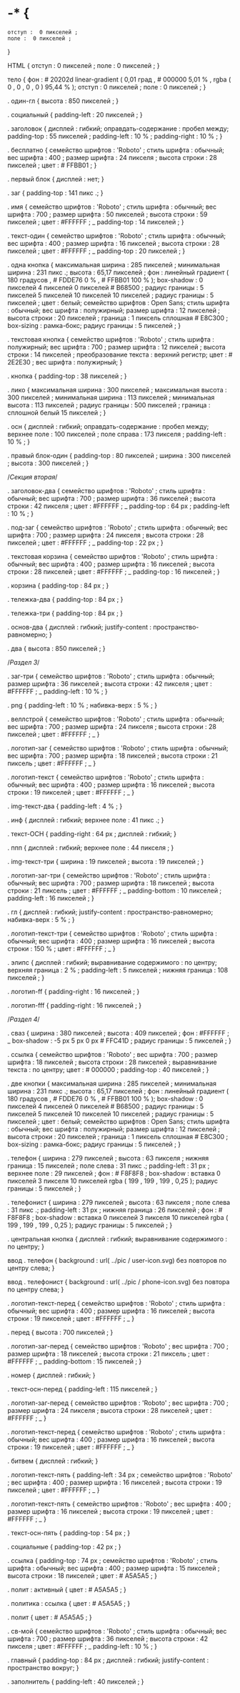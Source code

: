 # -* {
    отступ :  0 пикселей ;
    поле :  0 пикселей ;
}

HTML {
    отступ :  0 пикселей ;
    поле :  0 пикселей ;
}

тело {
    фон :  # 20202d  linear-gradient ( 0,01 град ,  # 000000  5,01 % ,  rgba ( 0 ,  0 ,  0 ,  0 ) 95,44 % );
    отступ :  0 пикселей ;
    поле :  0 пикселей ;
}

. один-гл {
    высота :  850 пикселей ;
}

. социальный {
    padding-left :  20 пикселей ;
}

. заголовок {
    дисплей : гибкий;
    оправдать-содержание : пробел между;
    padding-top :  55 пикселей ;
    padding-left :  10 % ;
    padding-right :  10 % ;
}

. бесплатно {
    семейство шрифтов :  'Roboto' ;
    стиль шрифта : обычный;
    вес шрифта :  400 ;
    размер шрифта :  24 пикселя ;
    высота строки :  28 пикселей ;
    цвет :  # FFBB01 ;
}

. первый блок {
    дисплей : нет;
}

. заг {
    padding-top :  141 пикс .;
}

. имя {
    семейство шрифтов :  'Roboto' ;
    стиль шрифта : обычный;
    вес шрифта :  700 ;
    размер шрифта :  50 пикселей ;
    высота строки :  59 пикселей ;
    цвет :  #FFFFFF ; _
    padding-top :  14 пикселей ;
}

. текст-один {
    семейство шрифтов :  'Roboto' ;
    стиль шрифта : обычный;
    вес шрифта :  400 ;
    размер шрифта :  16 пикселей ;
    высота строки :  28 пикселей ;
    цвет :  #FFFFFF ; _
    padding-top :  20 пикселей ;
}

. одна кнопка {
    максимальная ширина :  285 пикселей ;
    минимальная ширина :  231 пикс .;
    высота :  65,17 пикселей ;
    фон :  линейный градиент ( 180 градусов ,  # FDDE76  0 % ,  # FFBB01  100 % );
    box-shadow :  0 пикселей  4 пикселей  0 пикселей  # B68500 ;
    радиус границы :  5 пикселей  5 пикселей  10 пикселей  10 пикселей ;
    радиус границы :  5 пикселей ;
    цвет : белый;
    семейство шрифтов : Open Sans;
    стиль шрифта : обычный;
    вес шрифта : полужирный;
    размер шрифта :  12 пикселей ;
    высота строки :  20 пикселей ;
    граница :  1 пиксель сплошная # E8C300 ;
    box-sizing : рамка-бокс;
    радиус границы :  5 пикселей ;
}

. текстовая кнопка {
    семейство шрифтов :  'Roboto' ;
    стиль шрифта : полужирный;
    вес шрифта :  700 ;
    размер шрифта :  12 пикселей ;
    высота строки :  14 пикселей ;
    преобразование текста : верхний регистр;
    цвет :  # 2E2E30 ;
    вес шрифта : полужирный;
}

. кнопка {
    padding-top :  38 пикселей ;
}

. лико {
    максимальная ширина :  300 пикселей ;
    максимальная высота :  300 пикселей ;
    минимальная ширина :  113 пикселей ;
    минимальная высота :  113 пикселей ;
    радиус границы :  500 пикселей ;
    граница :  сплошной белый 15 пикселей ;
}

. осн {
    дисплей : гибкий;
    оправдать-содержание : пробел между;
    верхнее поле :  100 пикселей ;
    поле справа :  173 пикселя ;
    padding-left :  10 % ;
}

. правый блок-один {
    padding-top :  80 пикселей ;
    ширина :  300 пикселей ;
    высота :  300 пикселей ;
}


/*Секция вторая*/

. заголовок-два {
    семейство шрифтов :  'Roboto' ;
    стиль шрифта : обычный;
    вес шрифта :  700 ;
    размер шрифта :  36 пикселей ;
    высота строки :  42 пикселя ;
    цвет :  #FFFFFF ; _
    padding-top :  64 px ;
    padding-left :  10 % ;
}

. под-заг {
    семейство шрифтов :  'Roboto' ;
    стиль шрифта : обычный;
    вес шрифта :  700 ;
    размер шрифта :  24 пикселя ;
    высота строки :  28 пикселей ;
    цвет :  #FFFFFF ; _
    padding-top :  22 px ;
}

. текстовая корзина {
    семейство шрифтов :  'Roboto' ;
    стиль шрифта : обычный;
    вес шрифта :  400 ;
    размер шрифта :  16 пикселей ;
    высота строки :  28 пикселей ;
    цвет :  #FFFFFF ; _
    padding-top :  16 пикселей ;
}

. корзина {
    padding-top :  84 px ;
}

. тележка-два {
    padding-top :  84 px ;
}

. тележка-три {
    padding-top :  84 px ;
}

. основ-два {
    дисплей : гибкий;
    justify-content : пространство-равномерно;
}

. два {
    высота :  850 пикселей ;
}


/*Раздел 3*/

. заг-три {
    семейство шрифтов :  'Roboto' ;
    стиль шрифта : обычный;
    размер шрифта :  36 пикселей ;
    высота строки :  42 пикселя ;
    цвет :  #FFFFFF ; _
    padding-left :  10 % ;
}

. png {
    padding-left :  10 % ;
    набивка-верх :  5 % ;
}

. веллстрой {
    семейство шрифтов :  'Roboto' ;
    стиль шрифта : обычный;
    вес шрифта :  700 ;
    размер шрифта :  24 пикселя ;
    высота строки :  28 пикселей ;
    цвет :  #FFFFFF ; _
}

. логотип-заг {
    семейство шрифтов :  'Roboto' ;
    стиль шрифта : обычный;
    вес шрифта :  700 ;
    размер шрифта :  18 пикселей ;
    высота строки :  21 пиксель ;
    цвет :  #FFFFFF ; _
}

. логотип-текст {
    семейство шрифтов :  'Roboto' ;
    стиль шрифта : обычный;
    вес шрифта :  400 ;
    размер шрифта :  16 пикселей ;
    высота строки :  19 пикселей ;
    цвет :  #FFFFFF ; _
}

. img-текст-два {
    padding-left :  4 % ;
}

. инф {
    дисплей : гибкий;
    верхнее поле :  41 пикс .;
}

. текст-ОСН {
    padding-right :  64 px ;
    дисплей : гибкий;
}

. ппп {
    дисплей : гибкий;
    верхнее поле :  44 пикселя ;
}

. img-текст-три {
    ширина :  19 пикселей ;
    высота :  19 пикселей ;
}

. логотип-заг-три {
    семейство шрифтов :  'Roboto' ;
    стиль шрифта : обычный;
    вес шрифта :  700 ;
    размер шрифта :  18 пикселей ;
    высота строки :  21 пиксель ;
    цвет :  #FFFFFF ; _
    padding-bottom :  10 пикселей ;
    padding-left :  16 пикселей ;
}

. гл {
    дисплей : гибкий;
    justify-content : пространство-равномерно;
    набивка-верх :  5 % ;
}

. логотип-текст-три {
    семейство шрифтов :  'Roboto' ;
    стиль шрифта : обычный;
    вес шрифта :  400 ;
    размер шрифта :  16 пикселей ;
    высота строки :  150 % ;
    цвет :  #FFFFFF ; _
}

. элипс {
    дисплей : гибкий;
    выравнивание содержимого : по центру;
    верхняя граница :  2 % ;
    padding-left :  5 пикселей ;
    нижняя граница :  108 пикселей ;
}

. логотип-ff {
    padding-right :  16 пикселей ;
}

. логотип-fff {
    padding-right :  16 пикселей ;
}


/*Раздел 4*/

. сваз {
    ширина :  380 пикселей ;
    высота :  409 пикселей ;
    фон :  #FFFFFF ; _
    box-shadow :  -5 px  5 px  0 px  # FFC41D ;
    радиус границы :  5 пикселей ;
}

. ссылка {
    семейство шрифтов :  'Roboto' ;
    вес шрифта :  700 ;
    размер шрифта :  18 пикселей ;
    высота строки :  28 пикселей ;
    выравнивание текста : по центру;
    цвет :  # 000000 ;
    padding-top :  40 пикселей ;
}

. две кнопки {
    максимальная ширина :  285 пикселей ;
    минимальная ширина :  231 пикс .;
    высота :  65,17 пикселей ;
    фон :  линейный градиент ( 180 градусов ,  # FDDE76  0 % ,  # FFBB01  100 % );
    box-shadow :  0 пикселей  4 пикселей  0 пикселей  # B68500 ;
    радиус границы :  5 пикселей  5 пикселей  10 пикселей  10 пикселей ;
    радиус границы :  5 пикселей ;
    цвет : белый;
    семейство шрифтов : Open Sans;
    стиль шрифта : обычный;
    вес шрифта : полужирный;
    размер шрифта :  12 пикселей ;
    высота строки :  20 пикселей ;
    граница :  1 пиксель сплошная # E8C300 ;
    box-sizing : рамка-бокс;
    радиус границы :  5 пикселей ;
}

. телефон {
    ширина :  279 пикселей ;
    высота :  63 пикселя ;
    нижняя граница :  15 пикселей ;
    поле слева :  31 пикс .;
    padding-left :  31 px ;
    верхнее поле :  29 пикселей ;
    фон :  # F8F8F8 ;
    box-shadow : вставка 0 пикселей  3 пикселя  10 пикселей  rgba ( 199 ,  199 ,  199 ,  0,25 );
    радиус границы :  5 пикселей ;
}

. телефонист {
    ширина :  279 пикселей ;
    высота :  63 пикселя ;
    поле слева :  31 пикс .;
    padding-left :  31 px ;
    нижняя граница :  26 пикселей ;
    фон :  # F8F8F8 ;
    box-shadow : вставка 0 пикселей  3 пикселя  10 пикселей  rgba ( 199 ,  199 ,  199 ,  0,25 );
    радиус границы :  5 пикселей ;
}

. центральная кнопка {
    дисплей : гибкий;
    выравнивание содержимого : по центру;
}

ввод . телефон {
    background : url( ../pic / user-icon.svg) без повторов по центру слева;
}

ввод . телефонист {
    background : url( ../pic / phone-icon.svg) без повтора по центру слева;
}

. логотип-текст-перед {
    семейство шрифтов :  'Roboto' ;
    стиль шрифта : обычный;
    вес шрифта :  400 ;
    размер шрифта :  16 пикселей ;
    высота строки :  19 пикселей ;
    цвет :  #FFFFFF ; _
}

. перед {
    высота :  700 пикселей ;
}

. логотип-заг-перед {
    семейство шрифтов :  'Roboto' ;
    вес шрифта :  700 ;
    размер шрифта :  18 пикселей ;
    высота строки :  21 пиксель ;
    цвет :  #FFFFFF ; _
    padding-bottom :  15 пикселей ;
}

. номер {
    дисплей : гибкий;
}

. текст-осн-перед {
    padding-left :  115 пикселей ;
}

. логотип-заг-перед {
    семейство шрифтов :  'Roboto' ;
    вес шрифта :  700 ;
    размер шрифта :  24 пикселя ;
    высота строки :  28 пикселей ;
    цвет :  #FFFFFF ; _
}

. логотип-текст-перед {
    семейство шрифтов :  'Roboto' ;
    стиль шрифта : обычный;
    вес шрифта :  400 ;
    размер шрифта :  16 пикселей ;
    высота строки :  19 пикселей ;
    цвет :  #FFFFFF ; _
}

. битвем {
    дисплей : гибкий;
}

. логотип-текст-пять {
    padding-left :  34 px ;
    семейство шрифтов :  'Roboto' ;
    вес шрифта :  400 ;
    размер шрифта :  16 пикселей ;
    высота строки :  19 пикселей ;
    цвет :  #FFFFFF ; _
}

. логотип-текст-пять {
    семейство шрифтов :  'Roboto' ;
    вес шрифта :  400 ;
    размер шрифта :  16 пикселей ;
    высота строки :  19 пикселей ;
    цвет :  #FFFFFF ; _
}

. текст-осн-пять {
    padding-top :  54 px ;
}

. социальные {
    padding-top :  42 px ;
}

. ссылка {
    padding-top :  74 px ;
    семейство шрифтов :  'Roboto' ;
    стиль шрифта : обычный;
    вес шрифта :  400 ;
    размер шрифта :  15 пикселей ;
    высота строки :  18 пикселей ;
    цвет :  # A5A5A5 ;
}

. полит : активный {
    цвет :  # A5A5A5 ;
}

. политика : ссылка {
    цвет :  # A5A5A5 ;
}

. полит {
    цвет :  # A5A5A5 ;
}

. св-мой {
    семейство шрифтов :  'Roboto' ;
    стиль шрифта : обычный;
    вес шрифта :  700 ;
    размер шрифта :  36 пикселей ;
    высота строки :  42 пикселя ;
    цвет :  #FFFFFF ; _
    padding-left :  10 % ;
}

. главный {
    padding-top :  84 px ;
    дисплей : гибкий;
    justify-content : пространство вокруг;
}

. заполнитель {
    padding-left :  40 пикселей ;
}
